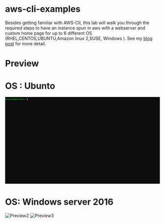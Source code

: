 # aws-cli-examples
 Besides getting familiar with AWS-ClI, this lab will walk you through the required steps to have an instance spun in aws with a webserver and custom home page for up to 6 different OS (RHEL,CENTOS,UBUNTU,Amazon linux 2,SUSE, Windows ). 
See my [blog post](https://brokedba.blogspot.com/2020/09/launch-ec2-instance-with-static-website.html) for more detail.

# Preview
 # OS : Ubunto
![Preview1](https://github.com/brokedba/aws-cli-examples/blob/master/cloud-init/ubuntu_ec2demo.gif?raw=true)
# OS: Windows server 2016
![Preview2](https://brokedba.files.wordpress.com/2020/09/image-5.png?w=1024)
![Preview3](https://brokedba.files.wordpress.com/2020/09/image-6.png?w=1024)
